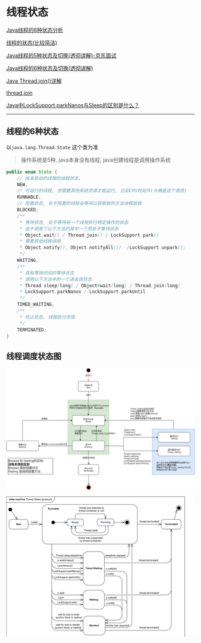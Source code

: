 # 线程状态

[Java线程的6种状态分析](https://www.jianshu.com/p/ec94ed32895f)

[线程的状态(比较简洁)](https://www.liaoxuefeng.com/wiki/1252599548343744/1306580742045730)

[Java线程的5种状态及切换(透彻讲解)-京东面试](https://www.cnblogs.com/aspirant/p/8900276.html)

[Java线程的6种状态及切换(透彻讲解)](https://blog.csdn.net/pange1991/article/details/53860651)

[Java Thread.join()详解](https://www.jianshu.com/p/595be9eab056)

[thread.join](https://my.oschina.net/u/3847203/blog/2251797)

[Java中LockSupport.parkNanos与Sleep的区别是什么？](https://www.zhihu.com/question/62274881)

---



## 线程的6种状态

以`java.lang.Thread.State` 这个类为准

>   操作系统是5种, java本身没有线程, java创建线程是调用操作系统

```java
public enum State {
    // 尚未启动的线程的线程状态。
    NEW,
    // 可运行的线程, 但需要其他系统资源才能运行, 比如CPU时间片(大概是这个意思)
    RUNNABLE,
    // 阻塞状态, 处于阻塞的线程会等待以获取锁的方法块释放锁
    BLOCKED,
    /**
     * 等待状态, 处于等待另一个线程执行特定操作的状态
     * 由于调用了以下方法的其中一个而处于等待状态
     * Object.wait() / Thread.join() / LockSupport.park()
     * 需要其他线程调用
     * Object.notify(), Object.notifyAll()/  /LockSupport.unpark();
     */
    WAITING,
    /**
     * 具有等待时间的等待状态
     * 调用以下方法中的一个进去该状态
     * Thread.sleep(long) / Object#wait(long) / Thread.join(long) 
     * LockSupport.parkNanos / LockSupport.parkUntil
     */
    TIMED_WAITING,
    /**
     * 终止状态, 线程执行完成
     */
    TERMINATED;
}
```



## 线程调度状态图



![线程状态](线程状态.assets/线程状态.png)

![线程状态](线程状态.assets/v2-287f87ad5328f2aa5cd7fbd48dadcd8f_r.jpg)

